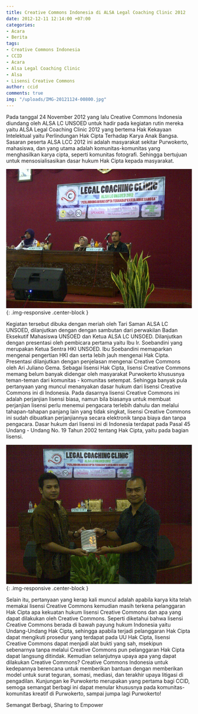 ```yaml
---
title: Creative Commons Indonesia di ALSA Legal Coaching Clinic 2012
date: 2012-12-11 12:14:00 +07:00
categories:
- Acara
- Berita
tags:
- Creative Commons Indonesia
- CCID
- Acara
- Alsa Legal Coaching Clinic
- Alsa
- Lisensi Creative Commons
author: ccid
comments: true
img: "/uploads/IMG-20121124-00800.jpg"
---
```


Pada tanggal 24 November 2012 yang lalu Creative Commons Indonesia diundang oleh ALSA LC UNSOED untuk hadir pada kegiatan rutin mereka yaitu ALSA Legal Coaching Clinic 2012 yang bertema Hak Kekayaan Intelektual yaitu Perlindungan Hak Cipta Terhadap  Karya Anak Bangsa. Sasaran peserta ALSA LCC 2012 ini adalah masyarakat sekitar Purwokerto, mahasiswa, dan yang utama adalah komunitas-komunitas yang menghasilkan karya cipta, seperti komunitas fotografi. Sehingga bertujuan untuk mensosialisasikan dasar hukum Hak Cipta kepada masyarakat.

![IMG-20121124-00800.jpg](/uploads/IMG-20121124-00800.jpg){: .img-responsive .center-block }

Kegiatan tersebut dibuka dengan meriah oleh Tari Saman ALSA LC UNSOED, dilanjutkan dengan dengan sambutan dari perwakilan Badan Eksekutif Mahasiswa UNSOED dan Ketua ALSA LC UNSOED.  Dilanjutkan dengan presentasi oleh pembicara pertama yaitu Ibu Ir. Soebandini yang merupakan Ketua Sentra HKI UNSOED. Ibu Soebandini memaparkan mengenai pengertian HKI dan serta lebih jauh mengenai Hak Cipta. Presentasi dilanjutkan dengan penjelasan mengenai Creative Commons oleh Ari Juliano Gema. Sebagai lisensi Hak Cipta, lisensi Creative Commons memang belum banyak didengar oleh masyarakat Purwokerto khususnya teman-teman dari komunitas - komunitas setempat. Sehingga banyak pula pertanyaan yang muncul menanyakan dasar hukum dari lisensi Creative Commons ini di Indonesia. Pada dasarnya lisensi Creative Commons ini adalah perjanjian lisensi biasa, namun bila biasanya untuk membuat perjanjian lisensi perlu menemui pengacara terlebih dahulu dan melalui tahapan-tahapan panjang lain yang tidak singkat, lisensi Creative Commons ini sudah dibuatkan perjanjiannya secara elektronik tanpa biaya dan tanpa pengacara. Dasar hukum dari lisensi ini di Indonesia terdapat pada Pasal 45 Undang - Undang No. 19 Tahun 2002 tentang Hak Cipta, yaitu pada bagian lisensi.

![IMG-20121124-00813.jpg](/uploads/IMG-20121124-00813.jpg){: .img-responsive .center-block }

Selain itu, pertanyaan yang kerap kali muncul adalah apabila karya kita telah memakai lisensi Creative Commons kemudian masih terkena pelanggaran Hak Cipta apa kekuatan hukum lisensi Creative Commons dan apa yang dapat dilakukan oleh Creative Commons. Seperti diketahui bahwa lisensi Creative Commons berada di bawah payung hukum Indonesia yaitu Undang-Undang Hak Cipta, sehingga apabila terjadi pelanggaran Hak Cipta dapat mengikuti prosedur yang terdapat pada UU Hak Cipta, lisensi Creative Commons dapat menjadi alat bukti yang sah, msekipun sebenarnya tanpa melalui Creative Commons pun pelanggaran Hak Cipta dapat langsung ditindak. Kemudian selanjutnya upaya apa yang dapat dilakukan Creative Commons?  Creative Commons Indonesia untuk kedepannya berencana untuk memberikan bantuan dengan memberikan model untuk surat teguran, somasi, mediasi, dan terakhir upaya litigasi di pengadilan. Kunjungan ke Purwokerto merupakan yang pertama bagi CCID, semoga semangat berbagi ini dapat menular khususnya pada komunitas-komunitas kreatif di Purwokerto, sampai jumpa lagi Purwokerto!

Semangat Berbagi, Sharing to Empower 
